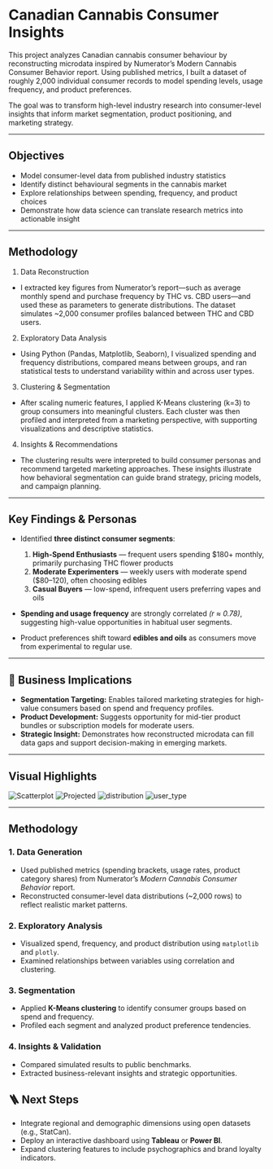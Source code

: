 # Canadian Cannabis Consumer Insights  

This project analyzes Canadian cannabis consumer behaviour by reconstructing microdata inspired by Numerator’s Modern Cannabis Consumer Behavior report.
Using published metrics, I built a dataset of roughly 2,000 individual consumer records to model spending levels, usage frequency, and product preferences.

The goal was to transform high-level industry research into consumer-level insights that inform market segmentation, product positioning, and marketing strategy.

---

## Objectives

- Model consumer-level data from published industry statistics
- Identify distinct behavioural segments in the cannabis market
- Explore relationships between spending, frequency, and product choices
- Demonstrate how data science can translate research metrics into actionable insight

---

## Methodology

1. Data Reconstruction
- I extracted key figures from Numerator’s report—such as average monthly spend and purchase frequency by THC vs. CBD users—and used these as parameters to generate distributions. The dataset simulates ~2,000 consumer profiles balanced between THC and CBD users.

2. Exploratory Data Analysis
- Using Python (Pandas, Matplotlib, Seaborn), I visualized spending and frequency distributions, compared means between groups, and ran statistical tests to understand variability within and across user types.

3. Clustering & Segmentation
- After scaling numeric features, I applied K-Means clustering (k=3) to group consumers into meaningful clusters. Each cluster was then profiled and interpreted from a marketing perspective, with supporting visualizations and descriptive statistics.

4. Insights & Recommendations
- The clustering results were interpreted to build consumer personas and recommend targeted marketing approaches. These insights illustrate how behavioral segmentation can guide brand strategy, pricing models, and campaign planning.

---

## Key Findings & Personas

- Identified **three distinct consumer segments**:
  1. **High-Spend Enthusiasts** — frequent users spending $180+ monthly, primarily purchasing THC flower products  
  2. **Moderate Experimenters** — weekly users with moderate spend ($80–120), often choosing edibles  
  3. **Casual Buyers** — low-spend, infrequent users preferring vapes and oils  

- **Spending and usage frequency** are strongly correlated *(r ≈ 0.78)*, suggesting high-value opportunities in habitual user segments.  
- Product preferences shift toward **edibles and oils** as consumers move from experimental to regular use.  

---

## 💼 Business Implications  
- **Segmentation Targeting:** Enables tailored marketing strategies for high-value consumers based on spend and frequency profiles.  
- **Product Development:** Suggests opportunity for mid-tier product bundles or subscription models for moderate users.  
- **Strategic Insight:** Demonstrates how reconstructed microdata can fill data gaps and support decision-making in emerging markets.

---

## Visual Highlights  

![Scatterplot](https://github.com/jordanchow1/cannabis_consumer_insights/blob/main/monthly-spend-vs-usage-frequency.png)
![Projected](https://github.com/jordanchow1/cannabis_consumer_insights/blob/main/projected_spend.png)
![distribution](https://github.com/jordanchow1/cannabis_consumer_insights/blob/main/spend_distribution.png)
![user_type](https://github.com/jordanchow1/cannabis_consumer_insights/blob/main/user_type.png)

---

## Methodology  

### 1. Data Generation  
- Used published metrics (spending brackets, usage rates, product category shares) from Numerator’s *Modern Cannabis Consumer Behavior* report.  
- Reconstructed consumer-level data distributions (~2,000 rows) to reflect realistic market patterns.  

### 2. Exploratory Analysis  
- Visualized spend, frequency, and product distribution using `matplotlib` and `plotly`.  
- Examined relationships between variables using correlation and clustering.  

### 3. Segmentation  
- Applied **K-Means clustering** to identify consumer groups based on spend and frequency.  
- Profiled each segment and analyzed product preference tendencies.  

### 4. Insights & Validation  
- Compared simulated results to public benchmarks.  
- Extracted business-relevant insights and strategic opportunities.  

## 🪜 Next Steps  
- Integrate regional and demographic dimensions using open datasets (e.g., StatCan).  
- Deploy an interactive dashboard using **Tableau** or **Power BI**.  
- Expand clustering features to include psychographics and brand loyalty indicators. 
